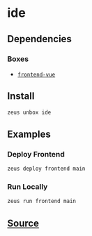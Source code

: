 
ide
====================







## Dependencies
### Boxes
* [`frontend-vue`](frontend-vue.md)




## Install
```bash
zeus unbox ide
```
## Examples
### Deploy Frontend 
```bash
zeus deploy frontend main
```
### Run Locally 
```bash
zeus run frontend main
```










## [Source](https://github.com/liquidapps-io/zeus-sdk/tree/master/boxes/groups/devenv/ide)